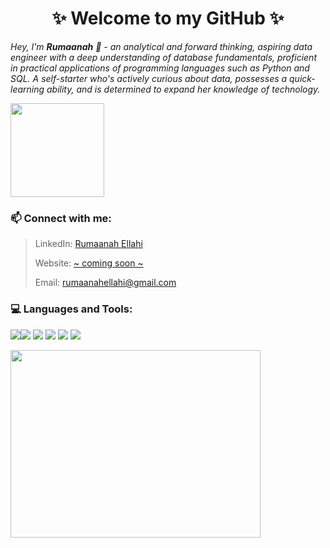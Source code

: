 <h1 align="center"> ✨ Welcome to my GitHub ✨ </h1>


<p><i>Hey, I'm <b>Rumaanah</b> 👋 - an analytical and forward thinking, aspiring data engineer with a deep understanding of database fundamentals, proficient in practical applications of programming languages such as Python and SQL. A self-starter who's actively curious about data, possesses a quick-learning ability, and is determined to expand her knowledge of technology.</i></p>
 
<img src="https://media2.giphy.com/media/LmNwrBhejkK9EFP504/200.gif" width="150" height="150"/>  


 ### 📫 Connect with me:
> LinkedIn: [Rumaanah Ellahi](https://www.linkedin.com/in/rumaanah/) 
>  
> Website: [~ coming soon ~](https://www.linkedin.com/in/rumaanah/)  
> 
>  Email: <rumaanahellahi@gmail.com>  
>  
### 💻 Languages and Tools: 

 <img src="https://img.icons8.com/color/38/000000/python--v1.png"/><img src="https://img.icons8.com/color/38/000000/amazon-web-services.png"/> <img src="https://img.icons8.com/fluency/38/000000/docker.png"/> <img src="https://img.icons8.com/ios-glyphs/38/000000/github.png"/> <img src="https://img.icons8.com/color/38/000000/mysql-logo.png"/> <img src="https://img.icons8.com/color/38/000000/visual-studio-code-2019.png"/>

<img src="https://github-readme-stats.vercel.app/api?username=r-ellahi&theme=&show_icons=true" width="400" height="300" style="max-width:100%;">
